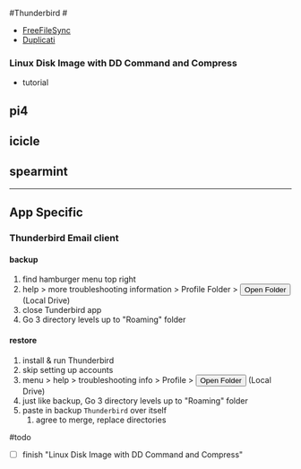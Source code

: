 #Thunderbird #

- [FreeFileSync](/vault/%F0%9F%93%81developer/Home__Lab__%F0%9F%8F%A0/FreeFileSync.md)
- [Duplicati](/vault/%F0%9F%93%81developer/Home__Lab__%F0%9F%8F%A0/Duplicati.md)

### Linux Disk Image with DD Command and Compress
- tutorial

## pi4

## icicle

## spearmint 

---
## App Specific

### Thunderbird Email client
#### backup
1. find hamburger menu top right
2. help > more troubleshooting information > Profile Folder > <button>Open Folder</button> (Local Drive)
3. close Tunderbird app
4. Go 3 directory levels up to "Roaming" folder

#### restore
1. install & run Thunderbird
2. skip setting up accounts
3. menu > help > troubleshooting info > Profile > <button>Open Folder</button> (Local Drive)
4. just like backup, Go 3 directory levels up to "Roaming" folder
5. paste in backup `Thunderbird` over itself
	1. agree to merge, replace directories


#todo
- [ ] finish "Linux Disk Image with DD Command and Compress"